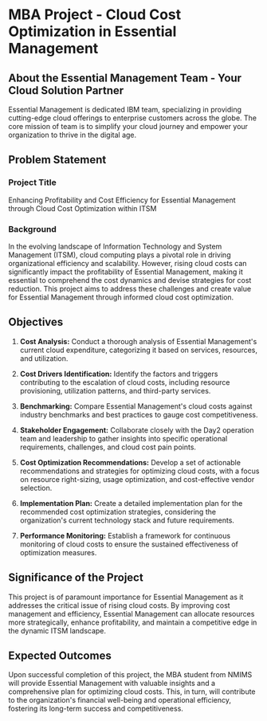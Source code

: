 # MBA Project - Cloud Cost Optimization in Essential Management

## About the Essential Management Team - Your Cloud Solution Partner
Essential Management is dedicated IBM team, specializing in providing cutting-edge cloud offerings to enterprise customers across the globe. The core mission of team is to simplify your cloud journey and empower your organization to thrive in the digital age.


## Problem Statement

### Project Title
Enhancing Profitability and Cost Efficiency for Essential Management through Cloud Cost Optimization within ITSM

### Background
In the evolving landscape of Information Technology and System Management (ITSM), cloud computing plays a pivotal role in driving organizational efficiency and scalability. However, rising cloud costs can significantly impact the profitability of Essential Management, making it essential to comprehend the cost dynamics and devise strategies for cost reduction. This project aims to address these challenges and create value for Essential Management through informed cloud cost optimization.

## Objectives

1. **Cost Analysis:** Conduct a thorough analysis of Essential Management's current cloud expenditure, categorizing it based on services, resources, and utilization.

2. **Cost Drivers Identification:** Identify the factors and triggers contributing to the escalation of cloud costs, including resource provisioning, utilization patterns, and third-party services.

3. **Benchmarking:** Compare Essential Management's cloud costs against industry benchmarks and best practices to gauge cost competitiveness.

4. **Stakeholder Engagement:** Collaborate closely with the Day2 operation team and leadership to gather insights into specific operational requirements, challenges, and cloud cost pain points.

5. **Cost Optimization Recommendations:** Develop a set of actionable recommendations and strategies for optimizing cloud costs, with a focus on resource right-sizing, usage optimization, and cost-effective vendor selection.

6. **Implementation Plan:** Create a detailed implementation plan for the recommended cost optimization strategies, considering the organization's current technology stack and future requirements.

7. **Performance Monitoring:** Establish a framework for continuous monitoring of cloud costs to ensure the sustained effectiveness of optimization measures.

## Significance of the Project

This project is of paramount importance for Essential Management as it addresses the critical issue of rising cloud costs. By improving cost management and efficiency, Essential Management can allocate resources more strategically, enhance profitability, and maintain a competitive edge in the dynamic ITSM landscape.

## Expected Outcomes

Upon successful completion of this project, the MBA student from NMIMS will provide Essential Management with valuable insights and a comprehensive plan for optimizing cloud costs. This, in turn, will contribute to the organization's financial well-being and operational efficiency, fostering its long-term success and competitiveness.
